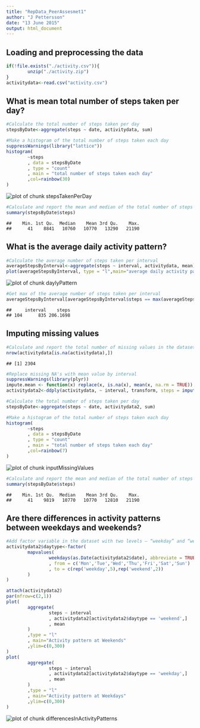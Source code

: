 ```yaml
---
title: "RepData_PeerAssesmet1"
author: "J Pettersson"
date: "13 June 2015"
output: html_document
---
```


## Loading and preprocessing the data


```r
if(!file.exists("./activity.csv")){
        unzip("./activity.zip")
}
activitydata<-read.csv("activity.csv")
```

## What is mean total number of steps taken per day?


```r
#Calculate the total number of steps taken per day
stepsByDate<-aggregate(steps ~ date, activitydata, sum)

#Make a histogram of the total number of steps taken each day
suppressWarnings(library("lattice"))
histogram(
        ~steps
        , data = stepsByDate
        , type = "count"
        , main = "total number of steps taken each day"
        ,col=rainbow(30)
)
```

![plot of chunk stepsTakenPerDay](figure/stepsTakenPerDay-1.png) 

```r
#Calculate and report the mean and median of the total number of steps taken per day
summary(stepsByDate$steps)
```

```
##    Min. 1st Qu.  Median    Mean 3rd Qu.    Max. 
##      41    8841   10760   10770   13290   21190
```

## What is the average daily activity pattern?

```r
#Calculate the average number of steps taken per interval
averageStepsByInterval<-aggregate(steps ~ interval, activitydata, mean)
plot(averageStepsByInterval, type = "l",main="average daily activity pattern")
```

![plot of chunk daylyPattern](figure/daylyPattern-1.png) 

```r
#Get max of the average number of steps taken per interval
averageStepsByInterval[averageStepsByInterval$steps == max(averageStepsByInterval$steps),]
```

```
##     interval    steps
## 104      835 206.1698
```


## Imputing missing values

```r
#Calculate and report the total number of missing values in the dataset
nrow(activitydata[is.na(activitydata),])
```

```
## [1] 2304
```

```r
#Replace missing NA's with mean value by interval
suppressWarnings(library(plyr))
impute.mean <- function(x) replace(x, is.na(x), mean(x, na.rm = TRUE))
activitydata2<-ddply(activitydata, ~ interval, transform, steps = impute.mean(steps))

#Calculate the total number of steps taken per day
stepsByDate<-aggregate(steps ~ date, activitydata2, sum)

#Make a histogram of the total number of steps taken each day
histogram(
        ~steps
        , data = stepsByDate
        , type = "count"
        , main = "total number of steps taken each day"
        ,col=rainbow(7)
)
```

![plot of chunk inputMissingValues](figure/inputMissingValues-1.png) 

```r
#Calculate and report the mean and median of the total number of steps taken per day
summary(stepsByDate$steps)
```

```
##    Min. 1st Qu.  Median    Mean 3rd Qu.    Max. 
##      41    9819   10770   10770   12810   21190
```


## Are there differences in activity patterns between weekdays and weekends?

```r
#Add factor variable in the dataset with two levels – “weekday” and “weekend”
activitydata2$daytype<-factor(
        mapvalues(
                weekdays(as.Date(activitydata2$date), abbreviate = TRUE)
                , from = c('Mon','Tue','Wed','Thu','Fri','Sat','Sun')
                , to = c(rep('weekday',5),rep('weekend',2))
        )
)

attach(activitydata2)
par(mfrow=c(2,1))
plot(
        aggregate(
                steps ~ interval
                , activitydata2[activitydata2$daytype == 'weekend',]
                , mean
        )
        ,type = "l"
        , main="Activity pattern at Weekends"
        ,ylim=c(0,300)
)
plot(
        aggregate(
                steps ~ interval
                , activitydata2[activitydata2$daytype == 'weekday',]
                , mean
        )
        ,type = "l"
        , main="Activity pattern at Weekdays"
        ,ylim=c(0,300)
)
```

![plot of chunk differencesInActivityPatterns](figure/differencesInActivityPatterns-1.png) 

